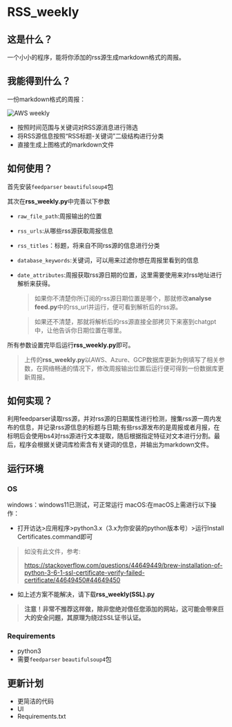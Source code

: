 # RSS_weekly
## 这是什么？
一个小小的程序，能将你添加的rss源生成markdown格式的周报。

## 我能得到什么？
一份markdown格式的周报：   

![AWS weekly](https://github.com/von-eureka/RSS_weekly/assets/82219377/195e02fd-366a-462d-8498-d68bd8e71f79)
* 按照时间范围与关键词对RSS源消息进行筛选
* 将RSS源信息按照“RSS标题-关键词”二级结构进行分类
* 直接生成上图格式的markdown文件
## 如何使用？
首先安装`feedparser` `beautifulsoup4`包   

其次在**rss_weekly.py**中完善以下参数
* `raw_file_path`:周报输出的位置
* `rss_urls`:从哪些rss源获取周报信息
* `rss_titles`：标题，将来自不同rss源的信息进行分类
* `database_keywords`:关键词，可以用来过滤你想在周报里看到的信息
* `date_attributes`:周报获取rss源日期的位置，这里需要使用来对rss地址进行解析来获得。

  >如果你不清楚你所订阅的rss源日期位置是哪个，那就修改**analyse feed.py**中的rss_url并运行，便可看到解析后的rss源。

  >如果还不清楚，那就将解析后的rss源直接全部拷贝下来塞到chatgpt中，让他告诉你日期位置在哪里。

所有参数设置完毕后运行**rss_weekly.py**即可。
>上传的**rss_weekly.py**以AWS、Azure、GCP数据库更新为例填写了相关参数，在网络畅通的情况下，修改周报输出位置后运行便可得到一份数据库更新周报。
## 如何实现？
利用feedparser读取rss源，并对rss源的日期属性进行检测，搜集rss源一周内发布的信息，并记录rss源信息的标题与日期;有些rss源发布的是周报或者月报，在标明后会使用bs4对rss源进行文本提取，随后根据指定特征对文本进行分割。最后，程序会根据关键词库检索含有关键词的信息，并输出为markdown文件。

## 运行环境
### OS
windows：windows11已测试，可正常运行
macOS:在macOS上需进行以下操作：
* 打开访达>应用程序>python3.x（3.x为你安装的python版本号）>运行Install Certificates.command即可
> 如没有此文件，参考:
> 
> https://stackoverflow.com/questions/44649449/brew-installation-of-python-3-6-1-ssl-certificate-verify-failed-certificate/44649450#44649450

* 如上述方案不能解决，请下载**rss_weekly(SSL).py**
> **注意！非常不推荐这样做，除非您绝对信任您添加的网站，这可能会带来巨大的安全问题，其原理为绕过SSL证书认证。**
  


### Requirements
* python3
* 需要`feedparser` `beautifulsoup4`包
## 更新计划
* 更简洁的代码
* UI
* Requirements.txt
